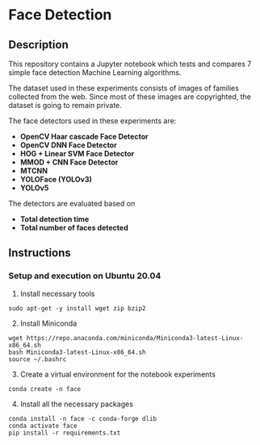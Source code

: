 # Face Detection

## Description
This repository contains a Jupyter notebook which tests and compares 7 simple face detection Machine Learning algorithms.

The dataset used in these experiments consists of images of families collected from the web. Since most of these images are copyrighted, the dataset is going to remain private.

The face detectors used in these experiments are:
* **OpenCV Haar cascade Face Detector**
* **OpenCV DNN Face Detector**
* **HOG + Linear SVM Face Detector**
* **MMOD + CNN Face Detector**
* **MTCNN**
* **YOLOFace (YOLOv3)**
* **YOLOv5**

The detectors are evaluated based on
* **Total detection time**
* **Total number of faces detected**


## Instructions
### Setup and execution on Ubuntu 20.04

1. Install necessary tools
```console
sudo apt-get -y install wget zip bzip2
```

2. Install Miniconda
```console
wget https://repo.anaconda.com/miniconda/Miniconda3-latest-Linux-x86_64.sh
bash Miniconda3-latest-Linux-x86_64.sh
source ~/.bashrc
```

3. Create a virtual environment for the notebook experiments
```console
conda create -n face
```

4. Install all the necessary packages
```console
conda install -n face -c conda-forge dlib
conda activate face
pip install -r requirements.txt
```
